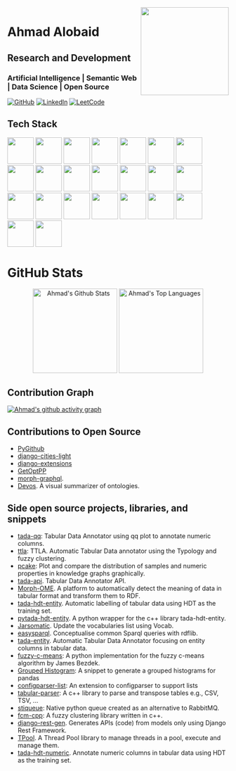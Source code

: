 <img align='right' src="https://github.com/ahmad88me/ahmad88me/assets/6922709/1c669934-1e90-421a-93fb-6dcb9bd38819" width='200'>

# Ahmad Alobaid
## Research and Development
### Artificial Intelligence | Semantic Web | Data Science | Open Source




  <a href="https://github.com/ahmad88me">
  <img src="https://img.shields.io/badge/GitHub-100000?style=for-the-badge&logo=github&logoColor=white" alt="GitHub"></a>
  <a href="https://www.linkedin.com/in/ahmadalobaid/">
  <img src="https://img.shields.io/badge/linkedin-%230077B5.svg?style=for-the-badge&logo=linkedin&logoColor=white" alt="LinkedIn"></a>
  <a href="https://leetcode.com/ahmad88me/">
  <img src="https://img.shields.io/badge/LeetCode-000000?style=for-the-badge&logo=LeetCode&logoColor=#d16c06" alt="LeetCode"></a>




## Tech Stack
<p >
<img src="https://cdn.jsdelivr.net/gh/devicons/devicon/icons/docker/docker-plain-wordmark.svg" height="60px" width="60px"/>
<img src="https://cdn.jsdelivr.net/gh/devicons/devicon/icons/c/c-original.svg" height="60px" width="60px"/>
<img src="https://cdn.jsdelivr.net/gh/devicons/devicon/icons/cplusplus/cplusplus-original.svg" height="60px" width="60px"/>
<img src="https://cdn.jsdelivr.net/gh/devicons/devicon/icons/amazonwebservices/amazonwebservices-original-wordmark.svg" height="60px"  width="60px"/>
<img src="https://cdn.jsdelivr.net/gh/devicons/devicon/icons/python/python-original-wordmark.svg" height="60px" width="60px"/>
<img src="https://cdn.jsdelivr.net/gh/devicons/devicon/icons/javascript/javascript-plain.svg" height="60px" width="60px"/>
<img src="https://cdn.jsdelivr.net/gh/devicons/devicon/icons/django/django-plain-wordmark.svg" height="60px" width="60px"/>
<img src="https://cdn.jsdelivr.net/gh/devicons/devicon/icons/flask/flask-original-wordmark.svg" height="60px" width="60px"/>
<img src="https://cdn.jsdelivr.net/gh/devicons/devicon/icons/bootstrap/bootstrap-plain-wordmark.svg" height="60px" width="60px"/>
<img src="https://cdn.jsdelivr.net/gh/devicons/devicon/icons/selenium/selenium-original.svg" height="60px" width="60px"/>
<img src="https://cdn.jsdelivr.net/gh/devicons/devicon/icons/pytest/pytest-plain-wordmark.svg" height="60px" width="60px"/>
<img src="https://cdn.jsdelivr.net/gh/devicons/devicon/icons/pandas/pandas-original-wordmark.svg" height="60px" width="60px"/>
<img src="https://cdn.jsdelivr.net/gh/devicons/devicon/icons/numpy/numpy-original-wordmark.svg" height="60px" width="60px"/>
<img src="https://cdn.jsdelivr.net/gh/devicons/devicon/icons/cmake/cmake-original-wordmark.svg" height="60px" width="60px"/>
<img src="https://cdn.jsdelivr.net/gh/devicons/devicon/icons/github/github-original-wordmark.svg" height="60px" width="60px"/>
<img src="https://cdn.jsdelivr.net/gh/devicons/devicon/icons/git/git-original-wordmark.svg" height="60px"  width="60px"/>
<img src="https://cdn.jsdelivr.net/gh/devicons/devicon/icons/jquery/jquery-original-wordmark.svg" height="60px" width="60px"/>
<img src="https://cdn.jsdelivr.net/gh/devicons/devicon/icons/linux/linux-original.svg" height="60px" width="60px"/>
<img src="https://cdn.jsdelivr.net/gh/devicons/devicon/icons/postgresql/postgresql-original-wordmark.svg" height="60px" width="60px"/>
<img src="https://cdn.jsdelivr.net/gh/devicons/devicon/icons/qt/qt-original.svg" height="60px" width="60px"/>
<img src="https://cdn.jsdelivr.net/gh/devicons/devicon/icons/mongodb/mongodb-original-wordmark.svg" height="60px" width="60px"/>
<img src="https://cdn.jsdelivr.net/gh/devicons/devicon/icons/flutter/flutter-original.svg" height="60px" width="60px" />
<img src="https://cdn.jsdelivr.net/gh/devicons/devicon/icons/dart/dart-original-wordmark.svg" height="60px" width="60px" />

</p>

# GitHub Stats
<p align="center">
  <a href="https://github.com/ahmad88me"><img alt="Ahmad's Github Stats" src="https://github-readme-stats.vercel.app/api?username=ahmad88me&show_icons=true&include_all_commits=true&count_private=true&theme=react&hide_border=true&bg_color=1F222E&title_color=4da5e7&rank_icon=github&icon_color=F8D866" height="192px"/></a>
  <a href="https://github.com/ahmad88me"><img alt="Ahmad's Top Languages" src="https://github-readme-stats.vercel.app/api/top-langs/?username=ahmad88me&layout=compact&theme=react&hide_border=true&bg_color=1F222E&title_color=4da5e7&icon_color=F8D866&hide=HTML,Jupyter%20Notebook" height="192px"/></a>

  <br/>
</p>


## Contribution Graph

[![Ahmad's github activity graph](https://github-readme-activity-graph.vercel.app/graph?username=ahmad88me&bg_color=1F222E&color=9FADBD&line=4da5e7&point=F8D866&area=true&hide_border=true)](https://github.com/ahmad88me)



<!--
<img src="https://github.com/ahmad88me/ahmad88me/assets/6922709/1c669934-1e90-421a-93fb-6dcb9bd38819" height="100px">

**ahmad88me/ahmad88me** is a ✨ _special_ ✨ repository because its `README.md` (this file) appears on your GitHub profile.

Here are some ideas to get you started:

- 🔭 I’m currently working on ...
- 🌱 I’m currently learning ...
- 👯 I’m looking to collaborate on ...
- 🤔 I’m looking for help with ...
- 💬 Ask me about ...
- 📫 How to reach me: ...
- 😄 Pronouns: ...
- ⚡ Fun fact: ...
-->


## Contributions to Open Source
* [PyGithub](https://github.com/PyGithub/PyGithub)
* [django-cities-light](https://github.com/yourlabs/django-cities-light)
* [django-extensions](https://github.com/django-extensions/django-extensions)
* [GetOptPP](https://github.com/ahmad88me/getoptpp)
* [morph-graphql](https://github.com/oeg-upm/morph-graphql).
* [Devos](https://github.com/oeg-upm/Devos). A visual summarizer of ontologies.

## Side open source projects, libraries, and snippets
* [tada-qq](https://github.com/oeg-upm/tada-qq): Tabular Data Annotator using qq plot to annotate numeric columns.
* [ttla](https://github.com/oeg-upm/ttla): TTLA. Automatic Tabular Data annotator using the Typology and fuzzy clustering.
* [pcake](https://github.com/oeg-upm/pcake): Plot and compare the distribution of samples and numeric properties in knowledge graphs graphically.
* [tada-api](https://github.com/oeg-upm/tada-api). Tabular Data Annotator API. 
* [Morph-OME](https://github.com/oeg-upm/Morph-OME). A platform to automatically detect the meaning of data in tabular format and transform them to RDF.
* [tada-hdt-entity](https://github.com/oeg-upm/tada-hdt-entity). Automatic labelling of tabular data using HDT as the training set.
* [pytada-hdt-entity](https://github.com/oeg-upm/pytada-hdt-entity). A python wrapper for the c++ library tada-hdt-entity.
* [Jarsomatic](https://github.com/oeg-upm/Jarsomatic). Update the vocabularies list using Vocab.
* [easysparql](https://github.com/oeg-upm/easysparql). Conceptualise common Sparql queries with rdflib.
* [tada-entity](https://github.com/oeg-upm/tada-entity). Automatic Tabular Data Annotator focusing on entity columns in tabular data.
* [fuzzy-c-means](https://github.com/oeg-upm/fuzzy-c-means): A python implementation for the fuzzy c-means algorithm by James Bezdek.
* [Grouped Histogram](https://github.com/ahmad88me/grouped-histogram): A snippet to generate a grouped histograms for pandas
* [configparser-list](https://github.com/ahmad88me/configparser-list): An extension to configparser to support lists
* [tabular-parser](https://github.com/ahmad88me/tabular-parser): A c++ library to parse and transpose tables e.g., CSV, TSV, ... 
* [stiqueue](https://github.com/ahmad88me/stiqueue): Native python queue created as an alternative to RabbitMQ.
* [fcm-cpp](https://github.com/oeg-upm/fcm-cpp): A fuzzy clustering library written in c++.
* [django-rest-gen](https://github.com/ahmad88me/django-rest-gen). Generates APIs (code) from models only using Django Rest Framework.
* [TPool](https://github.com/oeg-upm/TPool). A Thread Pool library to manage threads in a pool, execute and manage them. 
* [tada-hdt-numeric](https://github.com/oeg-upm/tada-hdt-numeric). Annotate numeric columns in tabular data using HDT as the training set.
<!--
* [outlinejs](https://github.com/ahmad88me/outlinejs): A simple javascript to draw an outline/workflow indicator.
* [brightness-tk](https://github.com/ahmad88me/brightness-tk): A Tkinter snippet to control screen brightness.
-->

